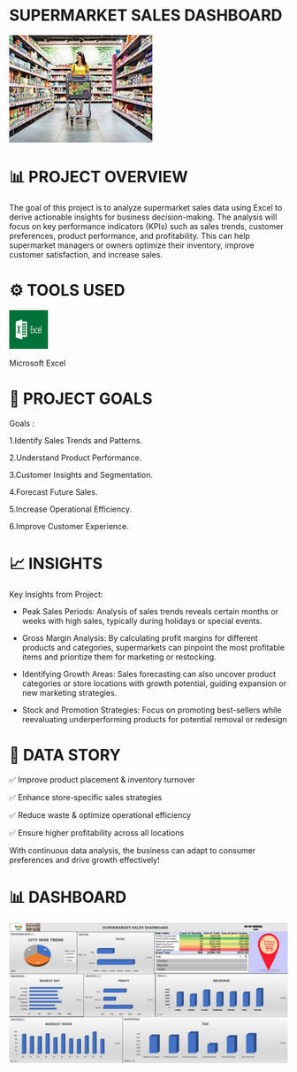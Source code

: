 # SUPERMARKET SALES DASHBOARD
![](1.jpg)



# 📊 PROJECT OVERVIEW
The goal of this project is to analyze supermarket sales data using Excel to derive actionable insights for business decision-making. The analysis will focus on key performance indicators (KPIs) such as sales trends, customer preferences, product performance, and profitability. This can help supermarket managers or owners optimize their inventory, improve customer satisfaction, and increase sales.

# ⚙ TOOLS USED
[<img src="EXCEL.png" alt="Excel Logo" width="70" height="70">](EXCEL.png) &nbsp;

 Microsoft Excel

# 🚀 PROJECT GOALS

 Goals :
 
1.Identify Sales Trends and Patterns.

2.Understand Product Performance.

3.Customer Insights and Segmentation.
  
4.Forecast Future Sales.
  
5.Increase Operational Efficiency.
   
6.Improve Customer Experience.
  
# 📈 INSIGHTS
Key Insights from Project:

- Peak Sales Periods: Analysis of sales trends reveals certain months or weeks with high sales, typically during holidays or special events.
  
- Gross Margin Analysis: By calculating profit margins for different products and categories, supermarkets can pinpoint the most profitable items and prioritize them for marketing or restocking.
 
- Identifying Growth Areas: Sales forecasting can also uncover product categories or store locations with growth potential, guiding expansion or new marketing strategies.

- Stock and Promotion Strategies: Focus on promoting best-sellers while reevaluating underperforming products for potential removal or redesign



# 🧠 DATA STORY

✅ Improve product placement & inventory turnover

✅ Enhance store-specific sales strategies

✅ Reduce waste & optimize operational efficiency

✅ Ensure higher profitability across all locations

With continuous data analysis, the business can adapt to consumer preferences and drive growth effectively! 

# 📊 DASHBOARD
![](DASHBOARDUN.png
)
